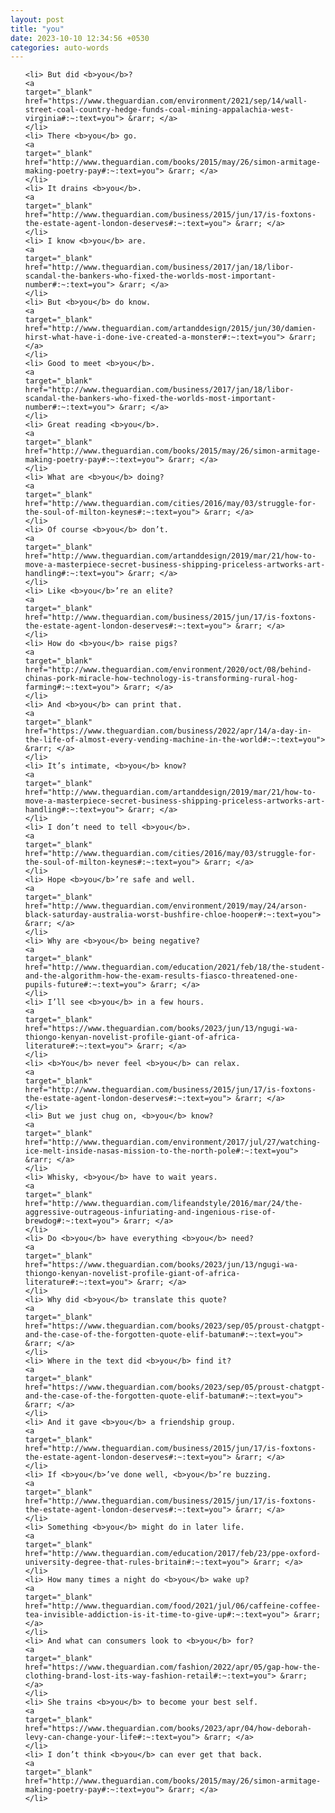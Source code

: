 ```yaml
---
layout: post
title: "you"
date: 2023-10-10 12:34:56 +0530
categories: auto-words
---
```

<ol>

    <li> But did <b>you</b>?
    <a 
    target="_blank" 
    href="https://www.theguardian.com/environment/2021/sep/14/wall-street-coal-country-hedge-funds-coal-mining-appalachia-west-virginia#:~:text=you"> &rarr; </a>
    </li>
    <li> There <b>you</b> go.
    <a 
    target="_blank" 
    href="http://www.theguardian.com/books/2015/may/26/simon-armitage-making-poetry-pay#:~:text=you"> &rarr; </a>
    </li>
    <li> It drains <b>you</b>.
    <a 
    target="_blank" 
    href="http://www.theguardian.com/business/2015/jun/17/is-foxtons-the-estate-agent-london-deserves#:~:text=you"> &rarr; </a>
    </li>
    <li> I know <b>you</b> are.
    <a 
    target="_blank" 
    href="http://www.theguardian.com/business/2017/jan/18/libor-scandal-the-bankers-who-fixed-the-worlds-most-important-number#:~:text=you"> &rarr; </a>
    </li>
    <li> But <b>you</b> do know.
    <a 
    target="_blank" 
    href="http://www.theguardian.com/artanddesign/2015/jun/30/damien-hirst-what-have-i-done-ive-created-a-monster#:~:text=you"> &rarr; </a>
    </li>
    <li> Good to meet <b>you</b>.
    <a 
    target="_blank" 
    href="http://www.theguardian.com/business/2017/jan/18/libor-scandal-the-bankers-who-fixed-the-worlds-most-important-number#:~:text=you"> &rarr; </a>
    </li>
    <li> Great reading <b>you</b>.
    <a 
    target="_blank" 
    href="http://www.theguardian.com/books/2015/may/26/simon-armitage-making-poetry-pay#:~:text=you"> &rarr; </a>
    </li>
    <li> What are <b>you</b> doing?
    <a 
    target="_blank" 
    href="http://www.theguardian.com/cities/2016/may/03/struggle-for-the-soul-of-milton-keynes#:~:text=you"> &rarr; </a>
    </li>
    <li> Of course <b>you</b> don’t.
    <a 
    target="_blank" 
    href="http://www.theguardian.com/artanddesign/2019/mar/21/how-to-move-a-masterpiece-secret-business-shipping-priceless-artworks-art-handling#:~:text=you"> &rarr; </a>
    </li>
    <li> Like <b>you</b>’re an elite?
    <a 
    target="_blank" 
    href="http://www.theguardian.com/business/2015/jun/17/is-foxtons-the-estate-agent-london-deserves#:~:text=you"> &rarr; </a>
    </li>
    <li> How do <b>you</b> raise pigs?
    <a 
    target="_blank" 
    href="http://www.theguardian.com/environment/2020/oct/08/behind-chinas-pork-miracle-how-technology-is-transforming-rural-hog-farming#:~:text=you"> &rarr; </a>
    </li>
    <li> And <b>you</b> can print that.
    <a 
    target="_blank" 
    href="https://www.theguardian.com/business/2022/apr/14/a-day-in-the-life-of-almost-every-vending-machine-in-the-world#:~:text=you"> &rarr; </a>
    </li>
    <li> It’s intimate, <b>you</b> know?
    <a 
    target="_blank" 
    href="http://www.theguardian.com/artanddesign/2019/mar/21/how-to-move-a-masterpiece-secret-business-shipping-priceless-artworks-art-handling#:~:text=you"> &rarr; </a>
    </li>
    <li> I don’t need to tell <b>you</b>.
    <a 
    target="_blank" 
    href="http://www.theguardian.com/cities/2016/may/03/struggle-for-the-soul-of-milton-keynes#:~:text=you"> &rarr; </a>
    </li>
    <li> Hope <b>you</b>’re safe and well.
    <a 
    target="_blank" 
    href="http://www.theguardian.com/environment/2019/may/24/arson-black-saturday-australia-worst-bushfire-chloe-hooper#:~:text=you"> &rarr; </a>
    </li>
    <li> Why are <b>you</b> being negative?
    <a 
    target="_blank" 
    href="http://www.theguardian.com/education/2021/feb/18/the-student-and-the-algorithm-how-the-exam-results-fiasco-threatened-one-pupils-future#:~:text=you"> &rarr; </a>
    </li>
    <li> I’ll see <b>you</b> in a few hours.
    <a 
    target="_blank" 
    href="https://www.theguardian.com/books/2023/jun/13/ngugi-wa-thiongo-kenyan-novelist-profile-giant-of-africa-literature#:~:text=you"> &rarr; </a>
    </li>
    <li> <b>You</b> never feel <b>you</b> can relax.
    <a 
    target="_blank" 
    href="http://www.theguardian.com/business/2015/jun/17/is-foxtons-the-estate-agent-london-deserves#:~:text=you"> &rarr; </a>
    </li>
    <li> But we just chug on, <b>you</b> know?
    <a 
    target="_blank" 
    href="http://www.theguardian.com/environment/2017/jul/27/watching-ice-melt-inside-nasas-mission-to-the-north-pole#:~:text=you"> &rarr; </a>
    </li>
    <li> Whisky, <b>you</b> have to wait years.
    <a 
    target="_blank" 
    href="http://www.theguardian.com/lifeandstyle/2016/mar/24/the-aggressive-outrageous-infuriating-and-ingenious-rise-of-brewdog#:~:text=you"> &rarr; </a>
    </li>
    <li> Do <b>you</b> have everything <b>you</b> need?
    <a 
    target="_blank" 
    href="https://www.theguardian.com/books/2023/jun/13/ngugi-wa-thiongo-kenyan-novelist-profile-giant-of-africa-literature#:~:text=you"> &rarr; </a>
    </li>
    <li> Why did <b>you</b> translate this quote?
    <a 
    target="_blank" 
    href="https://www.theguardian.com/books/2023/sep/05/proust-chatgpt-and-the-case-of-the-forgotten-quote-elif-batuman#:~:text=you"> &rarr; </a>
    </li>
    <li> Where in the text did <b>you</b> find it?
    <a 
    target="_blank" 
    href="https://www.theguardian.com/books/2023/sep/05/proust-chatgpt-and-the-case-of-the-forgotten-quote-elif-batuman#:~:text=you"> &rarr; </a>
    </li>
    <li> And it gave <b>you</b> a friendship group.
    <a 
    target="_blank" 
    href="http://www.theguardian.com/business/2015/jun/17/is-foxtons-the-estate-agent-london-deserves#:~:text=you"> &rarr; </a>
    </li>
    <li> If <b>you</b>’ve done well, <b>you</b>’re buzzing.
    <a 
    target="_blank" 
    href="http://www.theguardian.com/business/2015/jun/17/is-foxtons-the-estate-agent-london-deserves#:~:text=you"> &rarr; </a>
    </li>
    <li> Something <b>you</b> might do in later life.
    <a 
    target="_blank" 
    href="http://www.theguardian.com/education/2017/feb/23/ppe-oxford-university-degree-that-rules-britain#:~:text=you"> &rarr; </a>
    </li>
    <li> How many times a night do <b>you</b> wake up?
    <a 
    target="_blank" 
    href="http://www.theguardian.com/food/2021/jul/06/caffeine-coffee-tea-invisible-addiction-is-it-time-to-give-up#:~:text=you"> &rarr; </a>
    </li>
    <li> And what can consumers look to <b>you</b> for?
    <a 
    target="_blank" 
    href="https://www.theguardian.com/fashion/2022/apr/05/gap-how-the-clothing-brand-lost-its-way-fashion-retail#:~:text=you"> &rarr; </a>
    </li>
    <li> She trains <b>you</b> to become your best self.
    <a 
    target="_blank" 
    href="https://www.theguardian.com/books/2023/apr/04/how-deborah-levy-can-change-your-life#:~:text=you"> &rarr; </a>
    </li>
    <li> I don’t think <b>you</b> can ever get that back.
    <a 
    target="_blank" 
    href="http://www.theguardian.com/books/2015/may/26/simon-armitage-making-poetry-pay#:~:text=you"> &rarr; </a>
    </li>